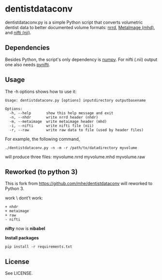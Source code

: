 dentistdataconv
===============

dentistdataconv.py is a simple Python script that converts volumetric dentist
data to better documented volume formats: [nrrd][1], [MetaImage (mhd)][2], and
[nifti (nii)][3].

[1]: http://teem.sourceforge.net/nrrd/
[2]: http://www.itk.org/Wiki/MetaIO
[3]: http://nifti.nimh.nih.gov/nifti-1/

Dependencies
------------

Besides Python, the script's only dependency is [numpy][4]. For nifti (.nii)
output one also needs [pynifti][5].

[4]: http://numpy.scipy.org/
[5]: http://niftilib.sourceforge.net/pynifti/

Usage
-----

The -h options shows how to use it:

    Usage: dentistdataconv.py [options] inputdirectory outputbasename
    
    Options:
      -h, --help       show this help message and exit
      -n, --nhdr       write nrrd header (nhdr)
      -m, --metaimage  write metaimage header (mhd)
      -i, --nifti      write nifti file (nii)
      -r, --raw        write raw data to file (used by header files)

For example, the following command, 

    ./dentistdataconv.py -n -m -r /path/to/datadirectory myvolume

will produce three files:
    myvolume.nrrd
	myvolume.mhd
	myvolume.raw


Reworked (to python 3)
-------
This is fork from https://github.com/mhe/dentistdataconv will reworked to Python 3.

work \ dont't work:

	+ nhdr
	+ metaimage
	+ raw 
	- nifti
	
**nifty** now is **nibabel**

**Install packages**
	
	pip install -r requirements.txt

License
-------

See LICENSE.
